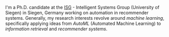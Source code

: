 I'm a Ph.D. candidate at the [ISG](https://isg.beel.org/) - Intelligent Systems Group (University of Siegen) in Siegen, Germany working on automation in recommender systems.
Generally, my research interests revolve around _machine learning_, specifically applying ideas from _AutoML_ (Automated Machine Learning) to _information retrieval_ and _recommender systems_.

